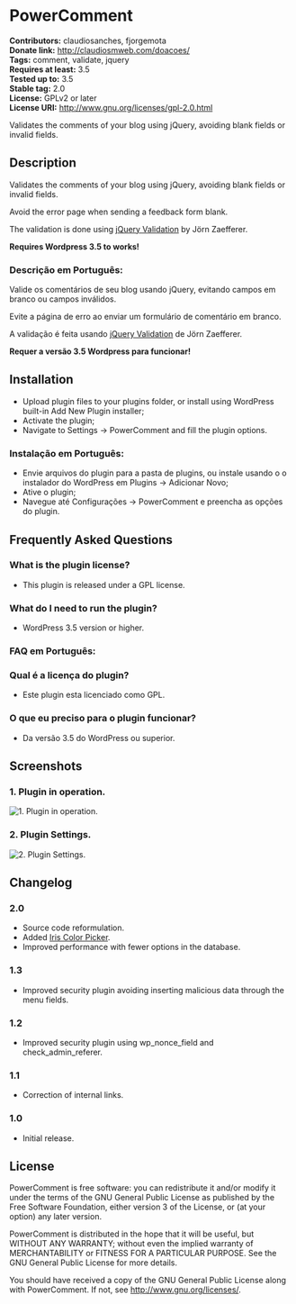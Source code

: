# PowerComment #
**Contributors:** claudiosanches, fjorgemota  
**Donate link:** http://claudiosmweb.com/doacoes/  
**Tags:** comment, validate, jquery  
**Requires at least:** 3.5  
**Tested up to:** 3.5  
**Stable tag:** 2.0  
**License:** GPLv2 or later  
**License URI:** http://www.gnu.org/licenses/gpl-2.0.html  

Validates the comments of your blog using jQuery, avoiding blank fields or invalid fields.

## Description ##

Validates the comments of your blog using jQuery, avoiding blank fields or invalid fields.

Avoid the error page when sending a feedback form blank.

The validation is done using [jQuery Validation](http://bassistance.de/jquery-plugins/jquery-plugin-validation/) by Jörn Zaefferer.

**Requires Wordpress 3.5 to works!**

### Descrição em Português: ###

Valide os comentários de seu blog usando jQuery, evitando campos em branco ou campos inválidos.

Evite a página de erro ao enviar um formulário de comentário em branco.

A validação é feita usando [jQuery Validation](http://bassistance.de/jquery-plugins/jquery-plugin-validation/) de Jörn Zaefferer.

**Requer a versão 3.5 Wordpress para funcionar!**

## Installation ##

* Upload plugin files to your plugins folder, or install using WordPress built-in Add New Plugin installer;
* Activate the plugin;
* Navigate to Settings -> PowerComment and fill the plugin options.

### Instalação em Português: ###

* Envie arquivos do plugin para a pasta de plugins, ou instale usando o o instalador do WordPress em Plugins -> Adicionar Novo;
* Ative o plugin;
* Navegue até Configurações -> PowerComment e preencha as opções do plugin.

## Frequently Asked Questions ##

### What is the plugin license? ###

* This plugin is released under a GPL license.

### What do I need to run the plugin? ###

* WordPress 3.5 version or higher.

### FAQ em Português: ###

### Qual é a licença do plugin? ###

* Este plugin esta licenciado como GPL.

### O que eu preciso para o plugin funcionar? ###

* Da versão 3.5 do WordPress ou superior.

## Screenshots ##

### 1. Plugin in operation. ###
![1. Plugin in operation.](http://s.wordpress.org/extend/plugins/powercomment/screenshot-1.png)

### 2. Plugin Settings. ###
![2. Plugin Settings.](http://s.wordpress.org/extend/plugins/powercomment/screenshot-2.png)


## Changelog ##

### 2.0 ###

* Source code reformulation.
* Added [Iris Color Picker](http://automattic.github.com/Iris/).
* Improved performance with fewer options in the database.

### 1.3 ###

* Improved security plugin avoiding inserting malicious data through the menu fields.

### 1.2 ###

* Improved security plugin using wp_nonce_field and check_admin_referer.

### 1.1 ###

* Correction of internal links.

### 1.0 ###

* Initial release.

## License ##

PowerComment is free software: you can redistribute it and/or modify it under the terms of the GNU General Public License as published
by the Free Software Foundation, either version 3 of the License, or (at your option) any later version.

PowerComment is distributed in the hope that it will be useful, but WITHOUT ANY WARRANTY; without even the implied warranty of
MERCHANTABILITY or FITNESS FOR A PARTICULAR PURPOSE. See the GNU General Public License for more details.

You should have received a copy of the GNU General Public License along with PowerComment. If not, see <http://www.gnu.org/licenses/>.
